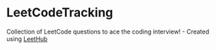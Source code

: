 # LeetCodeTracking
Collection of LeetCode questions to ace the coding interview! - Created using [LeetHub](https://github.com/QasimWani/LeetHub)
